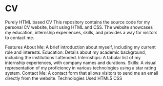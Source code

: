 # CV
Purely HTML based CV
This repository contains the source code for my personal CV website, built using HTML and CSS. The website showcases my education, internship experiences, skills, and provides a way for visitors to contact me.

Features
About Me: A brief introduction about myself, including my current role and interests.
Education: Details about my academic background, including the institutions I attended.
Internships: A tabular list of my internship experiences, with company names and durations.
Skills: A visual representation of my proficiency in various technologies using a star rating system.
Contact Me: A contact form that allows visitors to send me an email directly from the website.
Technologies Used
HTML5
CSS
